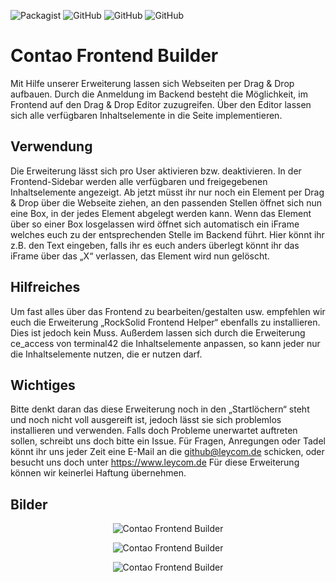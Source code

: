 ![Packagist](https://img.shields.io/packagist/dt/leycommediasolutions/contao-frontend-builder?style=flat-square)
![GitHub](https://img.shields.io/github/repo-size/leycommediasolutions/contao-frontend-builder?label=size&style=flat-square)
![GitHub](https://img.shields.io/github/languages/code-size/leycommediasolutions/contao-frontend-builder?style=flat-square)
![GitHub](https://img.shields.io/github/license/leycommediasolutions/contao-frontend-builder?style=flat-square)

# Contao Frontend Builder 
Mit Hilfe unserer Erweiterung lassen sich Webseiten per Drag & Drop aufbauen. Durch die Anmeldung im Backend besteht die Möglichkeit, im Frontend auf den Drag & Drop Editor zuzugreifen. Über den Editor lassen sich alle verfügbaren Inhaltselemente in die Seite implementieren.

## Verwendung
Die Erweiterung lässt sich pro User aktivieren bzw. deaktivieren. In der Frontend-Sidebar werden alle verfügbaren und freigegebenen Inhaltselemente angezeigt. Ab jetzt müsst ihr nur noch ein Element per Drag & Drop über die Webseite ziehen, an den passenden Stellen öffnet sich nun eine Box, in der jedes Element abgelegt werden kann. Wenn das Element über so einer Box losgelassen wird öffnet sich automatisch ein iFrame welches euch zu der entsprechenden Stelle im Backend führt. Hier könnt ihr z.B. den Text eingeben, falls ihr es euch anders überlegt könnt ihr das iFrame über das „X“ verlassen, das Element wird nun gelöscht.

## Hilfreiches 
Um fast alles über das Frontend zu bearbeiten/gestalten usw. empfehlen wir euch die Erweiterung „RockSolid Frontend Helper“ ebenfalls zu installieren. Dies ist jedoch kein Muss. 
Außerdem lassen sich durch die Erweiterung ce_access von terminal42 die Inhaltselemente anpassen, so kann jeder nur die Inhaltselemente nutzen, die er nutzen darf.

## Wichtiges 
Bitte denkt daran das diese Erweiterung noch in den „Startlöchern“ steht und noch nicht voll ausgereift ist, jedoch lässt sie sich problemlos installieren und verwenden. Falls doch Probleme unerwartet auftreten sollen, schreibt uns doch bitte ein Issue. Für Fragen, Anregungen oder Tadel könnt ihr uns jeder Zeit eine E-Mail an die github@leycom.de schicken, oder besucht uns doch unter https://www.leycom.de 
Für diese Erweiterung können wir keinerlei Haftung übernehmen. 

## Bilder
<p align="center">
  <img src="https://www.leycom.de/files/github/screenshots/contao-frontend-builder/screenshot_leycom-de.png" alt="Contao Frontend Builder">
</p>  
<p align="center">
  <img src="https://www.leycom.de/files/default/images/sonstige/contao-erweiterungen/contao-frontend-builder-hover.jpg" alt="Contao Frontend Builder">
</p> 
<p align="center">
  <img src="https://www.leycom.de/files/default/images/sonstige/contao-erweiterungen/contao-frontend-builder-menu.jpg" alt="Contao Frontend Builder">
</p> 
